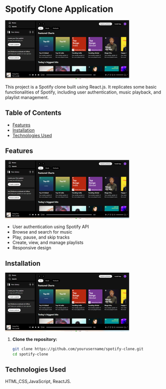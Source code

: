 # Spotify Clone Application

<img src="https://github.com/pushpamagadum/Spotify-clone/blob/main/src/assets/Screenshot%202024-07-10%20164317.png" alt="Spotify Clone" width="400">

This project is a Spotify clone built using React.js. It replicates some basic functionalities of Spotify, including user authentication, music playback, and playlist management.

## Table of Contents

- [Features](#features)
- [Installation](#installation)
- [Technologies Used](#technologies-used)

## Features

<img src="https://github.com/pushpamagadum/Spotify-clone/blob/main/src/assets/Screenshot%202024-07-10%20164317.png" alt="Features" width="400">

- User authentication using Spotify API
- Browse and search for music
- Play, pause, and skip tracks
- Create, view, and manage playlists
- Responsive design

## Installation

<img src="https://github.com/pushpamagadum/Spotify-clone/blob/main/src/assets/Screenshot%202024-07-10%20164317.png" alt="Installation" width="400">

1. **Clone the repository:**

   ```sh
   git clone https://github.com/yourusername/spotify-clone.git
   cd spotify-clone

## Technologies Used
HTML,CSS,JavaScript, ReactJS.
